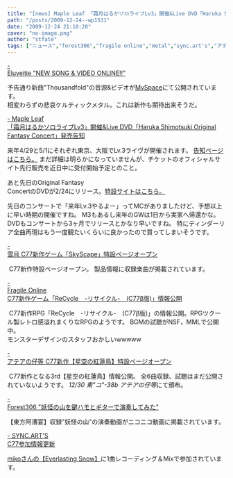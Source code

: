 ```yaml
---
title: "[news] Maple Leaf 「霜月はるかソロライブLv3」開催&Live DVD「Haruka Shimotsuki Original Fantasy Concert」発売告知"
path: "/posts/2009-12-24--wp1531"
date: "2009-12-24 21:10:20"
cover: "no-image.png"
author: "stfate"
tags: ["ニュース","forest306","fragile online","metal","sync.art's","アテアの仔等","雪月","霜月はるか"]
---
```


<style type="text/css">
<!--
p {white-space: pre-wrap};
-->
</style>

<a  href="http://www.eluveitie.ch/en/?view=news" target="_blank">- Eluveitie "NEW SONG & VIDEO ONLINE!!"</a>
<div >予告通り新曲"Thousandfold"の音源&ビデオが<a href="http://www.myspace.com/eluveitie">MySpace</a>にて公開されています。
<div >相変わらずの悲哀ケルティックメタル。これは新作も期待出来そうだ。</div></div>

<a  href="http://shimotsukin.com/" target="_blank">- Maple Leaf 「霜月はるかソロライブLv3」開催&Live DVD「Haruka Shimotsuki Original Fantasy Concert」発売告知</a>
<div >来年4/29と5/1にそれぞれ東京、大阪でLv.3ライヴが開催されます。
<a href="http://shimotsukin.com/live/">告知ページはこちら。</a>
まだ詳細は明らかになっていませんが、チケットのオフィシャルサイト先行販売を近日中に受付開始予定とのこと。

あと先日のOriginal Fantasy ConcertのDVDが2/24にリリース。<a href="http://www.team-e.co.jp/sp/ofc2009_dvd/">特設サイトはこちら。</a>
<div >先日のコンサートで「来年Lv.3やるよー」ってMCがありましたけど、予想以上に早い時期の開催ですね。
M3もあるし来年のGWは1日から実家へ帰還かな。
DVDもコンサートから3ヶ月でリリースとかなり早いですね。
特にティンダーリア全曲再現はもう一度観たいくらいに良かったので買ってしまいそうです。</div></div>

<a  href="http://aonokioku.sakura.ne.jp/setsugetsu/" target="_blank">- 雪月 C77新作ゲーム「SkyScape」特設ページオープン</a>
<div ><a href="http://aonokioku.sakura.ne.jp/Skyscape/"><img src="http://aonokioku.sakura.ne.jp/Skyscape/Skyscape.png" alt="" /></a>
C77新作特設ページオープン。
製品情報に収録楽曲が掲載されています。</div>

<a  href="http://www.shinsekai.co.uk/fragile/" target="_blank">- Fragile Online C77新作ゲーム「ReCycle　-リサイクル-　(C77β版)」情報公開</a>
<div ><a href="http://www.shinsekai.co.uk/fragile/"><img src="http://www.shinsekai.co.uk/fragile/images/recycle.jpg" alt="" /></a>
C77新作RPG「ReCycle　-リサイクル-　(C77β版)」の情報公開。RPGツクール製レトロ感溢れまくりなRPGのようです。
BGMの試聴がNSF，MMLで公開中。
<div >モンスターデザインのスタッフおかしいwwwww</div></div>

<a  href="http://atea.main.jp/phoenicia/index.html" target="_blank">- アテアの仔等 C77新作【星空の紅蓮鳥】特設ページオープン</a>
<div ><a href="http://atea.main.jp/phoenicia/index.html"><img src="http://atea.main.jp/phoenicia/banner.jpg" alt="" /></a>
C77新作となる3rd【星空の紅蓮鳥】情報公開。
全6曲収録、試聴はまだ公開されていないようです。
<em>12/30 東"コ"-38b アテアの仔等</em>にて頒布。</div>

<a  href="http://tohoguitar.blog51.fc2.com/" target="_blank">- Forest306 "妖怪の山を鍵ハモとギターで演奏してみた"</a>
<div >
【東方阿漕宴】収録"妖怪の山"の演奏動画がニコニコ動画に掲載されています。</div>

<a  href="http://syncarts.jp/" target="_blank">- SYNC.ART'S C77参加情報更新</a>
<div ><a href="http://miko.s234.xrea.com/products/aecd0001_els/">mikoさんの【Everlasting Snow】</a>に1曲レコーディング＆Mixで参加されています。</div>